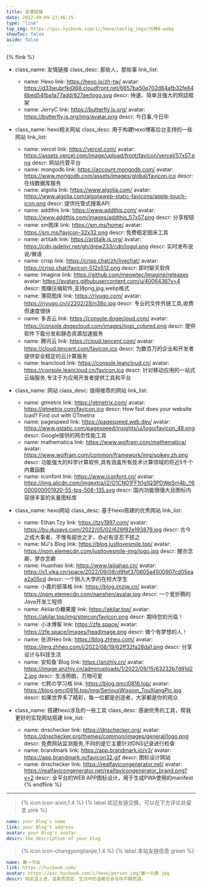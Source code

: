 ```yaml
---
title: 友情链接
date: 2022-09-09 23:46:15
type: "link"
top_img: https://pic.hycbook.com/i//hexo/config_imgs/元神8.webp
showToc: false
aside: false
---
```


{% flink %}
- class_name: 友情链接
  class_desc: 那些人，那些事
  link_list:
    - name: Hexo
      link: https://hexo.io/zh-tw/
      avatar: https://d33wubrfki0l68.cloudfront.net/6657ba50e702d84afb32fe846bed54fba1a77add/827ae/logo.svg
      descr: 快速、简单且强大的网誌框架
    - name: JerryC
      link: https://butterfly.js.org/
      avatar: https://butterfly.js.org/img/avatar.png
      descr: 今日事,今日毕

- class_name: hexo相关网站
  class_desc: 用于构建hexo博客后台支持的一些网站
  link_list:
    - name: vercel
      link: https://vercel.com/
      avatar: https://assets.vercel.com/image/upload/front/favicon/vercel/57x57.png
      descr: 网站托管平台
    - name: mongodb
      link: https://account.mongodb.com/
      avatar: https://www.mongodb.com/assets/images/global/favicon.ico
      descr: 在线数据库服务
    - name: algolia
      link: https://www.algolia.com/
      avatar: https://www.algolia.com/algoliaweb-static-favicons/apple-touch-icon.png
      descr: 提供托管式搜索API
    - name: addthis
      link: https://www.addthis.com/
      avatar: https://www.addthis.com/images/addthis_57x57.png
      descr: 分享按钮
    - name: sm图床
      link: https://sm.ms/home/
      avatar: https://sm.ms/favicon-32x32.png
      descr: 免费稳定图床工具
    - name: artitalk
      link: https://artitalk.js.org/
      avatar: https://cdn.jsdelivr.net/gh/drew233/cdn/logol.png
      descr: 实时发布说说/微语
    - name: crisp
      link: https://crisp.chat/zh/livechat/
      avatar: https://crisp.chat/favicon-512x512.png
      descr: 即时聊天软件
    - name: Imagine
      link: https://github.com/meowtec/Imagine/releases
      avatar: https://avatars.githubusercontent.com/u/4006436?v=4
      descr: 图像压缩软件,支持png,jpg,webp格式
    - name: 薄荷图床
      link: https://riyugo.com/
      avatar: https://riyugo.cn/i/2202/28/n38o.jpg
      descr: 专业的文件外链工具,收费但速度很快
    - name: 多吉云
      link: https://console.dogecloud.com/
      avatar: https://console.dogecloud.com/images/logo_colored.png
      descr: 提供软件下载分发和静态资源加速服务
    - name: 腾讯云
      link: https://cloud.tencent.com/
      avatar: https://cloud.tencent.com/favicon.ico
      descr: 为数百万的企业和开发者提供安全稳定的云计算服务
    - name: leancloud
      link: https://console.leancloud.cn/
      avatar: https://console.leancloud.cn/favicon.ico
      descr: 针对移动应用的一站式云端服务,专注于为应用开发者提供工具和平台
  
- class_name: 网站
  class_desc: 值得推荐的网站
  link_list:
    - name: gtmetrix
      link: https://gtmetrix.com/
      avatar: https://gtmetrix.com/favicon.ico
      descr: How fast does your website load? Find out with GTmetrix
    - name: pagespeed
      link: https://pagespeed.web.dev/
      avatar: https://www.gstatic.com/pagespeed/insights/ui/logo/favicon_48.png
      descr: Google提供的网页性能工具
    - name: mathematica
      link: https://www.wolfram.com/mathematica/
      avatar: https://www.wolfram.com/common/framework/img/spikey.zh.png
      descr: 功能强大的科学计算软件,具有涵盖所有技术计算领域的将近5千个内置函数
    - name: iconfont
      link: https://www.iconfont.cn/
      avatar: https://img.alicdn.com/imgextra/i2/O1CN01FF1t1g1Q3PDWpSm4b_!!6000000001920-55-tps-508-135.svg
      descr: 国内功能很强大且图标内容很丰富的矢量图标库
  
- class_name: hexo网站
  class_desc: 基于hexo搭建的优秀网站
  link_list:
    - name: Ethan.Tzy
      link: https://tzy1997.com/
      avatar: https://bu.dusays.com/2022/05/02/626f92e193879.jpg
      descr: 古今之成大事者，不惟有超世之才，亦必有坚忍不拔之
    - name: MJ's Blog
      link: https://blog.justlovesmile.top/
      avatar: https://npm.elemecdn.com/justlovesmile-img/logo.jpg
      descr: 醒亦念卿，梦亦念卿
    - name: Huanhao
      link: https://www.laijiahao.cn/
      avatar: https://s1.vika.cn/space/2022/09/08/d9fef370605a4500907cd05eaa2a05cd
      descr: 一个刚入大学的在校大学生
    - name: 小嘉的部落格
      link: https://blog.imzjw.cn/
      avatar: https://npm.elemecdn.com/nanshen/avatar.jpg
      descr: 一个爱折腾的Java开发工程师
    - name: Akilarの糖果屋
      link: https://akilar.top/
      avatar: https://akilar.top/img/siteicon/favicon.png
      descr: 期待您的光临！
    - name: 小冰博客
      link: https://zfe.space/
      avatar: https://zfe.space/images/headimage.png
      descr: 做个有梦想的人！
    - name: 张洪Heo
      link: https://blog.zhheo.com/
      avatar: https://img.zhheo.com/i/2022/08/19/62ff32fa28da1.png
      descr: 分享设计与科技生活
    - name: 安知鱼`Blog
      link: https://anzhiy.cn/
      avatar: https://image.anzhiy.cn/adminuploads/1/2022/09/15/63232b7d91d22.jpg
      descr: 生活明朗，万物可爱
    - name: 七鳄の学习格
      link: https://blog.gmcj0816.top/
      avatar: https://blog.gmcj0816.top/img/SeriousWission_TouXiangPic.jpg
      descr: 如果世界多了精彩，每一位都是创造者，大家都是你的观众
  
- class_name: 搭建hexo涉及的一些工具
  class_desc: 感谢优秀的工具，帮我更好的实现网站搭建
  link_list:
    - name: dnschecker
      link: https://dnschecker.org/
      avatar: https://dnschecker.org/themes/common/images/general/logo.png
      descr: 免费网站监测服务,不同的是它主要针对DNS记录进行检查
    - name: brandmark
      link: https://app.brandmark.io/v3/
      avatar: https://app.brandmark.io/favicon32.gif
      descr: 图标设计网站
    - name: dnschecker
      link: https://realfavicongenerator.net/
      avatar: https://realfavicongenerator.net/realfavicongenerator_brand.png?v=2
      descr: 全平台的WEB APP图标设计，用于生成PWA使用的manifest
      {% endflink %}



---



> {% icon icon-aixin,1.4 %} {% label 欢迎友链交换，可以在下方评论处留言 pink %}

```yml
name: your Blog's name
link: your Blog's address
avatar: your Blog's avatar
descr: the description of your blog
```



> {% icon icon-changyonglianjie,1.4 %} {% label 本站友链信息 green %}

```yml
name: 兼一书虫
link: https://hycbook.com/
avatar: https://pic.hycbook.com/i/hexo/person_img/兼一头像.jpg
descr: 知足且上进，温柔而坚定，生活中的温暖总会与你不期而遇。
```

